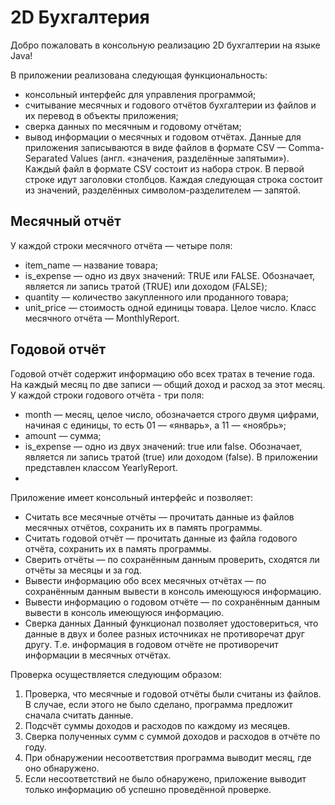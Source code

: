 # 2D Бухгалтерия
Добро пожаловать в консольную реализацию 2D бухгалтерии на языке Java!

В приложении реализована следующая функциональность:

- консольный интерфейс для управления программой;
- считывание месячных и годового отчётов бухгалтерии из файлов и их перевод в объекты приложения;
- сверка данных по месячным и годовому отчётам;
- вывод информации о месячных и годовом отчётах.
Данные для приложения записываются в виде файлов в формате CSV — Comma-Separated Values (англ. «значения, разделённые запятыми»). Каждый файл в формате CSV состоит из набора строк. В первой строке идут заголовки столбцов. Каждая следующая строка состоит из значений, разделённых символом-разделителем — запятой.

## Месячный отчёт
У каждой строки месячного отчёта — четыре поля:

- item_name — название товара;
- is_expense — одно из двух значений: TRUE или FALSE. Обозначает, является ли запись тратой (TRUE) или доходом (FALSE);
- quantity — количество закупленного или проданного товара;
- unit_price — стоимость одной единицы товара. Целое число. Класс месячного отчёта — MonthlyReport.

## Годовой отчёт
Годовой отчёт содержит информацию обо всех тратах в течение года. На каждый месяц по две записи — общий доход и расход за этот месяц.
У каждой строки годового отчёта - три поля:

- month — месяц, целое число, обозначается строго двумя цифрами, начиная с единицы, то есть 01 — «январь», а 11 — «ноябрь»;
- amount — сумма;
- is_expense — одно из двух значений: true или false. Обозначает, является ли запись тратой (true) или доходом (false). В приложении представлен классом YearlyReport.
- 
Приложение имеет консольный интерфейс и позволяет:

- Считать все месячные отчёты — прочитать данные из файлов месячных отчётов, сохранить их в память программы.
- Считать годовой отчёт — прочитать данные из файла годового отчёта, сохранить их в память программы.
- Сверить отчёты — по сохранённым данным проверить, сходятся ли отчёты за месяцы и за год.
- Вывести информацию обо всех месячных отчётах — по сохранённым данным вывести в консоль имеющуюся информацию.
- Вывести информацию о годовом отчёте — по сохранённым данным вывести в консоль имеющуюся информацию.
- Сверка данных
Данный функционал позволяет удостовериться, что данные в двух и более разных источниках не противоречат друг другу. Т.е. информация в годовом отчёте не противоречит информации в месячных отчётах.

Проверка осуществляется следующим образом:

1. Проверка, что месячные и годовой отчёты были считаны из файлов. В случае, если этого не было сделано, программа предложит сначала считать данные.
2. Подсчёт суммы доходов и расходов по каждому из месяцев.
3. Сверка полученных сумм с суммой доходов и расходов в отчёте по году.
4. При обнаружении несоответствия программа выводит месяц, где оно обнаружено.
5. Если несоответствий не было обнаружено, приложение выводит только информацию об успешно проведённой проверке.
